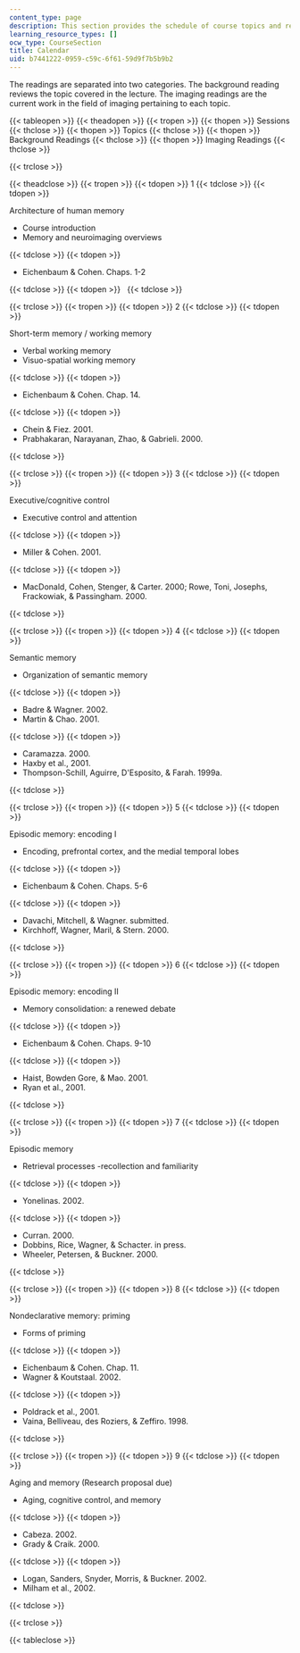 ```yaml
---
content_type: page
description: This section provides the schedule of course topics and readings.
learning_resource_types: []
ocw_type: CourseSection
title: Calendar
uid: b7441222-0959-c59c-6f61-59d9f7b5b9b2
---
```


The readings are separated into two categories. The background reading reviews the topic covered in the lecture. The imaging readings are the current work in the field of imaging pertaining to each topic.

{{< tableopen >}}
{{< theadopen >}}
{{< tropen >}}
{{< thopen >}}
Sessions
{{< thclose >}}
{{< thopen >}}
Topics
{{< thclose >}}
{{< thopen >}}
Background Readings
{{< thclose >}}
{{< thopen >}}
Imaging Readings
{{< thclose >}}

{{< trclose >}}

{{< theadclose >}}
{{< tropen >}}
{{< tdopen >}}
1
{{< tdclose >}}
{{< tdopen >}}


Architecture of human memory

*   Course introduction
*   Memory and neuroimaging overviews


{{< tdclose >}}
{{< tdopen >}}


*   Eichenbaum & Cohen. Chaps. 1-2


{{< tdclose >}}
{{< tdopen >}}
 
{{< tdclose >}}

{{< trclose >}}
{{< tropen >}}
{{< tdopen >}}
2
{{< tdclose >}}
{{< tdopen >}}


Short-term memory / working memory

*   Verbal working memory
*   Visuo-spatial working memory


{{< tdclose >}}
{{< tdopen >}}


*   Eichenbaum & Cohen. Chap. 14.


{{< tdclose >}}
{{< tdopen >}}


*   Chein & Fiez. 2001.
*   Prabhakaran, Narayanan, Zhao, & Gabrieli. 2000.


{{< tdclose >}}

{{< trclose >}}
{{< tropen >}}
{{< tdopen >}}
3
{{< tdclose >}}
{{< tdopen >}}


Executive/cognitive control

*   Executive control and attention


{{< tdclose >}}
{{< tdopen >}}


*   Miller & Cohen. 2001.


{{< tdclose >}}
{{< tdopen >}}


*   MacDonald, Cohen, Stenger, & Carter. 2000; Rowe, Toni, Josephs, Frackowiak, & Passingham. 2000.


{{< tdclose >}}

{{< trclose >}}
{{< tropen >}}
{{< tdopen >}}
4
{{< tdclose >}}
{{< tdopen >}}


Semantic memory

*   Organization of semantic memory


{{< tdclose >}}
{{< tdopen >}}


*   Badre & Wagner. 2002.
*   Martin & Chao. 2001.


{{< tdclose >}}
{{< tdopen >}}


*   Caramazza. 2000.
*   Haxby et al., 2001.
*   Thompson-Schill, Aguirre, D'Esposito, & Farah. 1999a.


{{< tdclose >}}

{{< trclose >}}
{{< tropen >}}
{{< tdopen >}}
5
{{< tdclose >}}
{{< tdopen >}}


Episodic memory: encoding I

*   Encoding, prefrontal cortex, and the medial temporal lobes


{{< tdclose >}}
{{< tdopen >}}


*   Eichenbaum & Cohen. Chaps. 5-6


{{< tdclose >}}
{{< tdopen >}}


*   Davachi, Mitchell, & Wagner. submitted.
*   Kirchhoff, Wagner, Maril, & Stern. 2000.


{{< tdclose >}}

{{< trclose >}}
{{< tropen >}}
{{< tdopen >}}
6
{{< tdclose >}}
{{< tdopen >}}


Episodic memory: encoding II

*   Memory consolidation: a renewed debate


{{< tdclose >}}
{{< tdopen >}}


*   Eichenbaum & Cohen. Chaps. 9-10


{{< tdclose >}}
{{< tdopen >}}


*   Haist, Bowden Gore, & Mao. 2001.
*   Ryan et al., 2001.


{{< tdclose >}}

{{< trclose >}}
{{< tropen >}}
{{< tdopen >}}
7
{{< tdclose >}}
{{< tdopen >}}


Episodic memory

*   Retrieval processes -recollection and familiarity


{{< tdclose >}}
{{< tdopen >}}


*   Yonelinas. 2002.


{{< tdclose >}}
{{< tdopen >}}


*   Curran. 2000.
*   Dobbins, Rice, Wagner, & Schacter. in press.
*   Wheeler, Petersen, & Buckner. 2000.


{{< tdclose >}}

{{< trclose >}}
{{< tropen >}}
{{< tdopen >}}
8
{{< tdclose >}}
{{< tdopen >}}


Nondeclarative memory: priming

*   Forms of priming


{{< tdclose >}}
{{< tdopen >}}


*   Eichenbaum & Cohen. Chap. 11.
*   Wagner & Koutstaal. 2002.


{{< tdclose >}}
{{< tdopen >}}


*   Poldrack et al., 2001.
*   Vaina, Belliveau, des Roziers, & Zeffiro. 1998.


{{< tdclose >}}

{{< trclose >}}
{{< tropen >}}
{{< tdopen >}}
9
{{< tdclose >}}
{{< tdopen >}}


Aging and memory (Research proposal due)

*   Aging, cognitive control, and memory


{{< tdclose >}}
{{< tdopen >}}


*   Cabeza. 2002.
*   Grady & Craik. 2000.


{{< tdclose >}}
{{< tdopen >}}


*   Logan, Sanders, Snyder, Morris, & Buckner. 2002.
*   Milham et al., 2002.


{{< tdclose >}}

{{< trclose >}}

{{< tableclose >}}